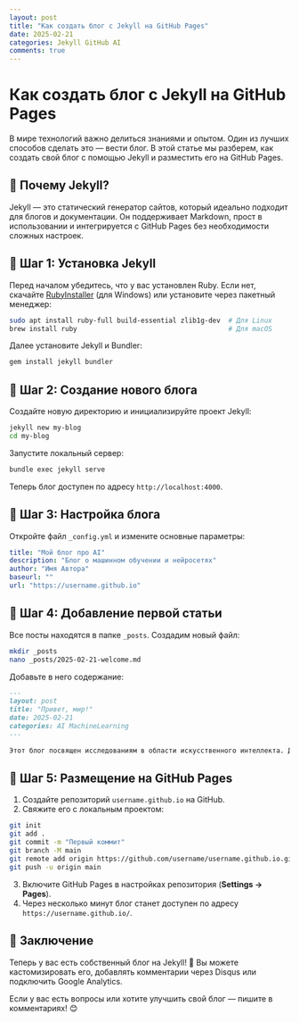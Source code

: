 ```yaml
---
layout: post
title: "Как создать блог с Jekyll на GitHub Pages"
date: 2025-02-21
categories: Jekyll GitHub AI
comments: true
---
```


# Как создать блог с Jekyll на GitHub Pages

В мире технологий важно делиться знаниями и опытом. Один из лучших способов сделать это — вести блог. В этой статье мы разберем, как создать свой блог с помощью Jekyll и разместить его на GitHub Pages.

## 🔹 Почему Jekyll?

Jekyll — это статический генератор сайтов, который идеально подходит для блогов и документации. Он поддерживает Markdown, прост в использовании и интегрируется с GitHub Pages без необходимости сложных настроек.

## 🔹 Шаг 1: Установка Jekyll

Перед началом убедитесь, что у вас установлен Ruby. Если нет, скачайте [RubyInstaller](https://rubyinstaller.org/) (для Windows) или установите через пакетный менеджер:

```sh
sudo apt install ruby-full build-essential zlib1g-dev  # Для Linux
brew install ruby                                      # Для macOS
```

Далее установите Jekyll и Bundler:

```sh
gem install jekyll bundler
```

## 🔹 Шаг 2: Создание нового блога

Создайте новую директорию и инициализируйте проект Jekyll:

```sh
jekyll new my-blog
cd my-blog
```

Запустите локальный сервер:

```sh
bundle exec jekyll serve
```

Теперь блог доступен по адресу `http://localhost:4000`.

## 🔹 Шаг 3: Настройка блога

Откройте файл `_config.yml` и измените основные параметры:

```yaml
title: "Мой блог про AI"
description: "Блог о машинном обучении и нейросетях"
author: "Имя Автора"
baseurl: ""
url: "https://username.github.io"
```

## 🔹 Шаг 4: Добавление первой статьи

Все посты находятся в папке `_posts`. Создадим новый файл:

```sh
mkdir _posts
nano _posts/2025-02-21-welcome.md
```

Добавьте в него содержание:

```md
---
layout: post
title: "Привет, мир!"
date: 2025-02-21
categories: AI MachineLearning
---

Этот блог посвящен исследованиям в области искусственного интеллекта. Добро пожаловать!
```

## 🔹 Шаг 5: Размещение на GitHub Pages

1. Создайте репозиторий `username.github.io` на GitHub.
2. Свяжите его с локальным проектом:

```sh
git init
git add .
git commit -m "Первый коммит"
git branch -M main
git remote add origin https://github.com/username/username.github.io.git
git push -u origin main
```

3. Включите GitHub Pages в настройках репозитория (**Settings → Pages**).
4. Через несколько минут блог станет доступен по адресу `https://username.github.io/`.

## 🔹 Заключение

Теперь у вас есть собственный блог на Jekyll! 🚀 Вы можете кастомизировать его, добавлять комментарии через Disqus или подключить Google Analytics.

Если у вас есть вопросы или хотите улучшить свой блог — пишите в комментариях! 😊

